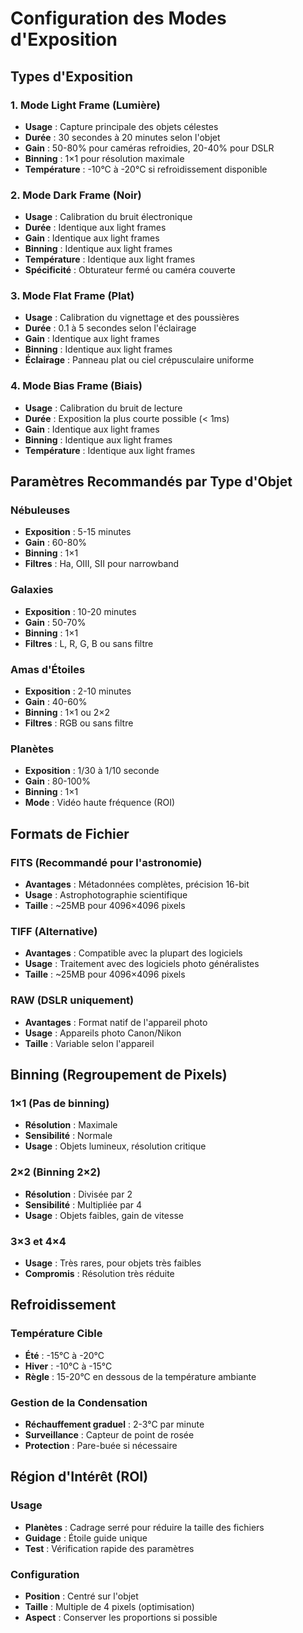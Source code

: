 # Configuration des Modes d'Exposition

## Types d'Exposition

### 1. Mode Light Frame (Lumière)

- **Usage** : Capture principale des objets célestes
- **Durée** : 30 secondes à 20 minutes selon l'objet
- **Gain** : 50-80% pour caméras refroidies, 20-40% pour DSLR
- **Binning** : 1×1 pour résolution maximale
- **Température** : -10°C à -20°C si refroidissement disponible

### 2. Mode Dark Frame (Noir)

- **Usage** : Calibration du bruit électronique
- **Durée** : Identique aux light frames
- **Gain** : Identique aux light frames
- **Binning** : Identique aux light frames
- **Température** : Identique aux light frames
- **Spécificité** : Obturateur fermé ou caméra couverte

### 3. Mode Flat Frame (Plat)

- **Usage** : Calibration du vignettage et des poussières
- **Durée** : 0.1 à 5 secondes selon l'éclairage
- **Gain** : Identique aux light frames
- **Binning** : Identique aux light frames
- **Éclairage** : Panneau plat ou ciel crépusculaire uniforme

### 4. Mode Bias Frame (Biais)

- **Usage** : Calibration du bruit de lecture
- **Durée** : Exposition la plus courte possible (< 1ms)
- **Gain** : Identique aux light frames
- **Binning** : Identique aux light frames
- **Température** : Identique aux light frames

## Paramètres Recommandés par Type d'Objet

### Nébuleuses

- **Exposition** : 5-15 minutes
- **Gain** : 60-80%
- **Binning** : 1×1
- **Filtres** : Ha, OIII, SII pour narrowband

### Galaxies

- **Exposition** : 10-20 minutes
- **Gain** : 50-70%
- **Binning** : 1×1
- **Filtres** : L, R, G, B ou sans filtre

### Amas d'Étoiles

- **Exposition** : 2-10 minutes
- **Gain** : 40-60%
- **Binning** : 1×1 ou 2×2
- **Filtres** : RGB ou sans filtre

### Planètes

- **Exposition** : 1/30 à 1/10 seconde
- **Gain** : 80-100%
- **Binning** : 1×1
- **Mode** : Vidéo haute fréquence (ROI)

## Formats de Fichier

### FITS (Recommandé pour l'astronomie)

- **Avantages** : Métadonnées complètes, précision 16-bit
- **Usage** : Astrophotographie scientifique
- **Taille** : ~25MB pour 4096×4096 pixels

### TIFF (Alternative)

- **Avantages** : Compatible avec la plupart des logiciels
- **Usage** : Traitement avec des logiciels photo généralistes
- **Taille** : ~25MB pour 4096×4096 pixels

### RAW (DSLR uniquement)

- **Avantages** : Format natif de l'appareil photo
- **Usage** : Appareils photo Canon/Nikon
- **Taille** : Variable selon l'appareil

## Binning (Regroupement de Pixels)

### 1×1 (Pas de binning)

- **Résolution** : Maximale
- **Sensibilité** : Normale
- **Usage** : Objets lumineux, résolution critique

### 2×2 (Binning 2×2)

- **Résolution** : Divisée par 2
- **Sensibilité** : Multipliée par 4
- **Usage** : Objets faibles, gain de vitesse

### 3×3 et 4×4

- **Usage** : Très rares, pour objets très faibles
- **Compromis** : Résolution très réduite

## Refroidissement

### Température Cible

- **Été** : -15°C à -20°C
- **Hiver** : -10°C à -15°C
- **Règle** : 15-20°C en dessous de la température ambiante

### Gestion de la Condensation

- **Réchauffement graduel** : 2-3°C par minute
- **Surveillance** : Capteur de point de rosée
- **Protection** : Pare-buée si nécessaire

## Région d'Intérêt (ROI)

### Usage

- **Planètes** : Cadrage serré pour réduire la taille des fichiers
- **Guidage** : Étoile guide unique
- **Test** : Vérification rapide des paramètres

### Configuration

- **Position** : Centré sur l'objet
- **Taille** : Multiple de 4 pixels (optimisation)
- **Aspect** : Conserver les proportions si possible
